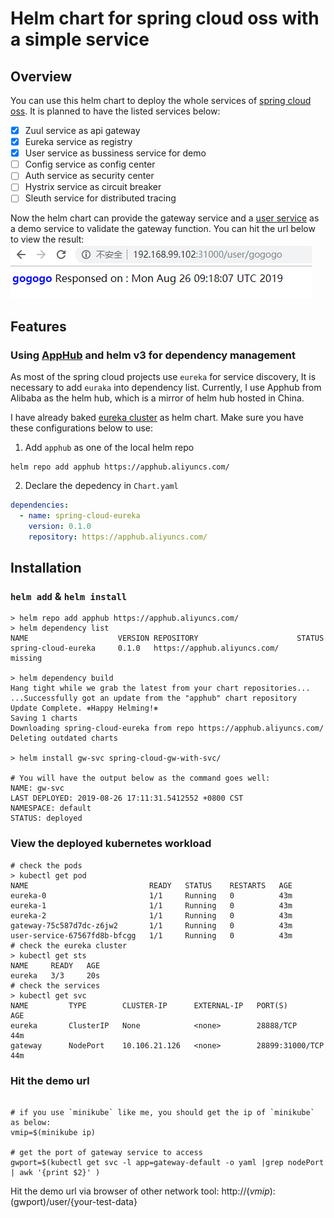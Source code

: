 # Helm chart for spring cloud oss with a simple service

## Overview

You can use this helm chart to deploy the whole services of [spring cloud oss](https://spring.io/projects/spring-cloud-netflix). It is planned to have the listed services below:

- [x] Zuul service as api gateway
- [x] Eureka service as registry
- [x] User service as bussiness service for demo
- [ ] Config service as config center
- [ ] Auth service as security center
- [ ] Hystrix service as circuit breaker
- [ ] Sleuth service for distributed tracing

Now the helm chart can provide the gateway service and a [user service](https://github.com/nevermosby/springcloudoss-user-service) as a demo service to validate the gateway function. You can hit the url below to view the result:
![gw-demo](https://raw.githubusercontent.com/nevermosby/helm-chart-spring-cloud-gw-with-svc/master/images/gw-demo.PNG)

## Features

### Using [AppHub](https://github.com/cloudnativeapp/charts/blob/master/README_en.md) and helm v3 for dependency management

As most of the spring cloud projects use `eureka` for service discovery, It is necessary to add `euraka` into dependency list.
Currently, I use Apphub from Alibaba as the helm hub, which is a mirror of helm hub hosted in China.

I have already baked [eureka cluster](https://github.com/cloudnativeapp/charts/tree/master/submitted/spring-cloud-eureka) as helm chart. Make sure you have these configurations below to use:

1. Add `apphub` as one of the local helm repo

```shell
helm repo add apphub https://apphub.aliyuncs.com/
```

2. Declare the depedency in `Chart.yaml` 

```yaml
dependencies:
  - name: spring-cloud-eureka
    version: 0.1.0
    repository: https://apphub.aliyuncs.com/
```


## Installation


### `helm add` & `helm install`
```shell
> helm repo add apphub https://apphub.aliyuncs.com/
> helm dependency list
NAME                    VERSION REPOSITORY                      STATUS
spring-cloud-eureka     0.1.0   https://apphub.aliyuncs.com/    missing

> helm dependency build
Hang tight while we grab the latest from your chart repositories...
...Successfully got an update from the "apphub" chart repository
Update Complete. ⎈Happy Helming!⎈
Saving 1 charts
Downloading spring-cloud-eureka from repo https://apphub.aliyuncs.com/
Deleting outdated charts

> helm install gw-svc spring-cloud-gw-with-svc/

# You will have the output below as the command goes well:
NAME: gw-svc
LAST DEPLOYED: 2019-08-26 17:11:31.5412552 +0800 CST
NAMESPACE: default
STATUS: deployed
```

### View the deployed kubernetes workload
```shell
# check the pods
> kubectl get pod
NAME                           READY   STATUS    RESTARTS   AGE
eureka-0                       1/1     Running   0          43m
eureka-1                       1/1     Running   0          43m
eureka-2                       1/1     Running   0          43m
gateway-75c587d7dc-z6jw2       1/1     Running   0          43m
user-service-67567fd8b-bfcgg   1/1     Running   0          43m
# check the eureka cluster
> kubectl get sts
NAME     READY   AGE
eureka   3/3     20s
# check the services
> kubectl get svc
NAME         TYPE        CLUSTER-IP      EXTERNAL-IP   PORT(S)           AGE
eureka       ClusterIP   None            <none>        28888/TCP         44m
gateway      NodePort    10.106.21.126   <none>        28899:31000/TCP   44m
```

### Hit the demo url
```shell

# if you use `minikube` like me, you should get the ip of `minikube` as below:
vmip=$(minikube ip)

# get the port of gateway service to access
gwport=$(kubectl get svc -l app=gateway-default -o yaml |grep nodePort | awk '{print $2}' )
```

Hit the demo url via browser of other network tool: http://$(vmip):$(gwport)/user/{your-test-data}
